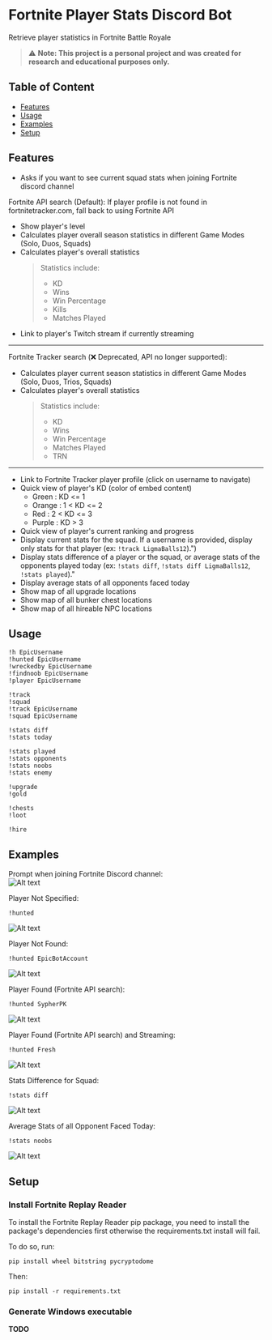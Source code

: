 # Fortnite Player Stats Discord Bot
Retrieve player statistics in Fortnite Battle Royale

> :warning: **Note: This project is a personal project and was created for research and educational purposes only.**

## Table of Content

* [Features](#features)
* [Usage](#usage)
* [Examples](#examples)
* [Setup](#setup)

## Features
- Asks if you want to see current squad stats when joining Fortnite discord channel

Fortnite API search (Default):
If player profile is not found in fortnitetracker.com, fall back to using Fortnite API
- Show player's level
- Calculates player overall season statistics in different Game Modes (Solo, Duos, Squads)
- Calculates player's overall statistics
    > Statistics include:
    >    - KD
    >    - Wins
    >    - Win Percentage
    >    - Kills
    >    - Matches Played
- Link to player's Twitch stream if currently streaming
----------------------------------------------------------------------------------
Fortnite Tracker search (:x: Deprecated, API no longer supported):
- Calculates player current season statistics in different Game Modes (Solo, Duos, Trios, Squads)
- Calculates player's overall statistics
    > Statistics include:
    >    - KD
    >    - Wins
    >    - Win Percentage
    >    - Matches Played
    >    - TRN
----------------------------------------------------------------------------------

- Link to Fortnite Tracker player profile (click on username to navigate)
- Quick view of player's KD (color of embed content)
    - Green : KD <= 1
    - Orange : 1 < KD <= 2
    - Red : 2 < KD <= 3
    - Purple : KD > 3
- Quick view of player's current ranking and progress
- Display current stats for the squad. If a username is provided, display only stats for that player (ex: `!track LigmaBalls12`).")
- Display stats difference of a player or the squad, or average stats of the opponents played today (ex: `!stats diff`, `!stats diff LigmaBalls12`, `!stats played`)."
- Display average stats of all opponents faced today
- Show map of all upgrade locations
- Show map of all bunker chest locations
- Show map of all hireable NPC locations

## Usage
```
!h EpicUsername
!hunted EpicUsername
!wreckedby EpicUsername
!findnoob EpicUsername
!player EpicUsername

!track
!squad
!track EpicUsername
!squad EpicUsername

!stats diff
!stats today

!stats played
!stats opponents
!stats noobs
!stats enemy

!upgrade
!gold

!chests
!loot

!hire
```

## Examples
Prompt when joining Fortnite Discord channel:\
![Alt text](/core/images/prompt_example.png?raw=true)

Player Not Specified:
```
!hunted
```
![Alt text](/core/images/provide_username_example.png?raw=true)

Player Not Found:
```
!hunted EpicBotAccount
```
![Alt text](/core/images/fail_example.png?raw=true)

Player Found (Fortnite API search):
```
!hunted SypherPK
```
![Alt text](/core/images/example.png?raw=true)

Player Found (Fortnite API search) and Streaming:
```
!hunted Fresh
```
![Alt text](/core/images/twitch_example.png?raw=true)

Stats Difference for Squad:
```
!stats diff
```
![Alt text](/core/images/stats_diff_example.png?raw=true)

Average Stats of all Opponent Faced Today:
```
!stats noobs
```
![Alt text](/core/images/stats_noobs_example.png?raw=true)

## Setup
### Install Fortnite Replay Reader
To install the Fortnite Replay Reader pip package, you need to install the package's dependencies first otherwise the requirements.txt install will fail.

To do so, run:
```
pip install wheel bitstring pycryptodome
```

Then:
```
pip install -r requirements.txt
```

### Generate Windows executable
**TODO**
